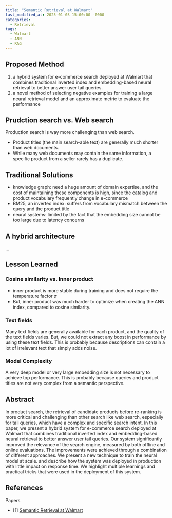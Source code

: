 ```yaml
---
title: "Semantic Retrieval at Walmart"
last_modified_at: 2025-01-03 15:00:00 -0000
categories:
  - Retrieval
tags:
  - Walmart
  - ANN
  - RAG
---
```



## Proposed Method

1. a hybrid system for e-commerce search deployed at Walmart that combines traditional inverted index and embedding-based neural retrieval to better answer user tail queries.
2. a novel method of selecting negative examples for training a large neural retrieval model and an approximate metric to evaluate the performance

## Prudction search vs. Web search

Production search is way more challenging than web search. 

- Product titles (the main search-able text) are generally much shorter than web documents.
- While many web documents may contain the same information, a specific product from a seller rarely has a duplicate. 


## Traditional Solutions

- knowledge graph: need a huge amount of domain expertise, and the cost of maintaining these components is high, since the catalog and product vocabulary frequently change in e-commerce
-  BM25, an inverted index: suffers from vocabulary mismatch between the query and the product title
-  neural systems: limited by the fact that the embedding size cannot be too large due to latency concerns

## A hybrid architecture

...

## Lesson Learned

### Cosine similarity vs. Inner product

- inner product is more stable during training and does not require the temperature factor 𝜎 
- But, inner product was much harder to optimize when creating the ANN index, compared to cosine similarity.

### Text fields 

Many text fields are generally available for each product, and the quality of the text fields varies. But, we could not extract any boost in performance by using these text fields. This is probably because descriptions can contain a lot of irrelevant text that simply adds noise.

### Model Complexity

A very deep model or very large embedding size is not necessary to achieve top performance. This is probably because queries and product titles are not very complex from a semantic perspective.

## Abstract

In product search, the retrieval of candidate products before re-ranking is more critical and challenging than other search like web search, especially for tail queries, which have a complex and specific search intent. In this paper, we present a hybrid system for e-commerce search deployed at Walmart that combines traditional inverted index and embedding-based neural retrieval to better answer user tail queries. Our system significantly improved the relevance of the search engine, measured by both offline and online evaluations. The improvements were achieved through a combination of different approaches. We present a new technique to train the neural model at scale. and describe how the system was deployed in production with little impact on response time. We highlight multiple learnings and practical tricks that were used in the deployment of this system.



## References

Papers

- [1] [Semantic Retrieval at Walmart](https://arxiv.org/pdf/2412.04637)
